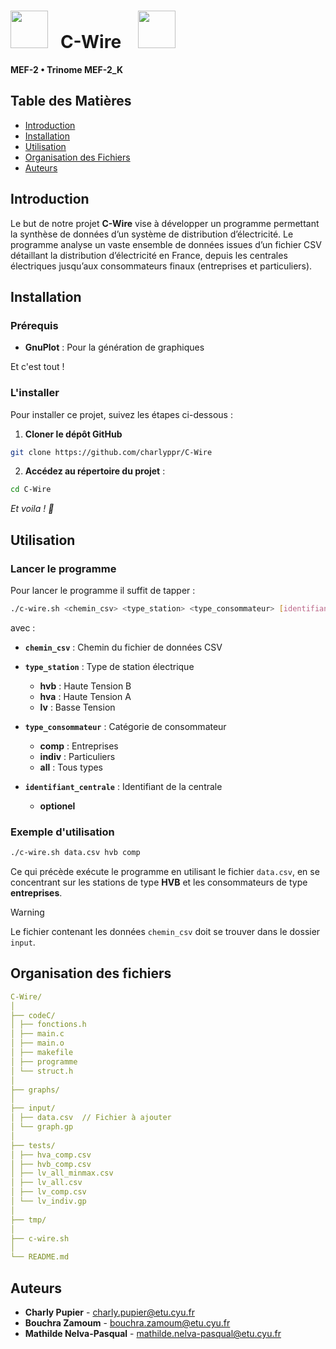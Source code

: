 # <img width="60" src="https://cdn-icons-png.flaticon.com/512/1534/1534189.png">&nbsp;&nbsp; C-Wire &nbsp;&nbsp; <img width="60" src="https://cdn-icons-png.flaticon.com/512/1534/1534189.png">&nbsp;&nbsp;

**MEF-2 • Trinome MEF-2_K**

## Table des Matières 
- [Introduction](#introduction)
- [Installation](#installation)
- [Utilisation](#utilisation)
- [Organisation des Fichiers](#organisation-des-fichiers)
- [Auteurs](#auteurs)

## Introduction

Le but de notre projet **C-Wire** vise à développer un programme permettant la synthèse de données d’un système de distribution d’électricité. Le programme analyse un vaste ensemble de données issues d’un fichier CSV détaillant la distribution d’électricité en France, depuis les centrales électriques jusqu’aux consommateurs finaux (entreprises et particuliers).

## Installation

### Prérequis

- **GnuPlot** : Pour la génération de graphiques  
  
Et c'est tout !

### L'installer

Pour installer ce projet, suivez les étapes ci-dessous :

1. **Cloner le dépôt GitHub**
```bash
git clone https://github.com/charlyppr/C-Wire
```

2. **Accédez au répertoire du projet** :
```bash
cd C-Wire
```

*Et voila ! 🎉*

## Utilisation

### Lancer le programme

Pour lancer le programme il suffit de tapper :

```bash
./c-wire.sh <chemin_csv> <type_station> <type_consommateur> [identifiant_centrale]
```

avec :

- **`chemin_csv`** : Chemin du fichier de données CSV

- **`type_station`** : Type de station électrique
    - **hvb** : Haute Tension B
    - **hva** : Haute Tension A
    - **lv** : Basse Tension

- **`type_consommateur`**  : Catégorie de consommateur
    - **comp** : Entreprises
    - **indiv** : Particuliers
    - **all** : Tous types

- **`identifiant_centrale`** : Identifiant de la centrale  
    - **optionel**

### Exemple d'utilisation
```bash
./c-wire.sh data.csv hvb comp
```

Ce qui précède exécute le programme en utilisant le fichier `data.csv`, en se concentrant sur les stations de type **HVB** et les consommateurs de type **entreprises**.

> [!WARNING] 
> Le fichier contenant les données `chemin_csv` doit se trouver dans le dossier `input`.  

## Organisation des fichiers

```yaml
C-Wire/
│ 
├── codeC/ 
│ ├── fonctions.h 
│ ├── main.c 
│ ├── main.o
│ ├── makefile 
│ ├── programme
│ └── struct.h 
│ 
├── graphs/ 
│ 
├── input/ 
│ ├── data.csv  // Fichier à ajouter
│ └── graph.gp 
│ 
├── tests/ 
│ ├── hva_comp.csv
│ ├── hvb_comp.csv
│ ├── lv_all_minmax.csv
│ ├── lv_all.csv
│ ├── lv_comp.csv
│ └── lv_indiv.gp 
│ 
├── tmp/ 
│ 
├── c-wire.sh 
│ 
└── README.md
```

## Auteurs

- **Charly Pupier** - [charly.pupier@etu.cyu.fr](mailto:charly.pupier@etu.cyu.fr)
- **Bouchra Zamoum** - [bouchra.zamoum@etu.cyu.fr](mailto:bouchra.zamoum@etu.cyu.fr)
- **Mathilde Nelva-Pasqual** - [mathilde.nelva-pasqual@etu.cyu.fr](mailto:mathilde.nelva-pasqual@etu.cyu.fr)